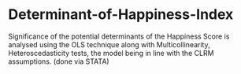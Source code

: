 # Determinant-of-Happiness-Index
Significance of the potential determinants of the Happiness Score is analysed using the OLS technique along with Multicollinearity, Heteroscedasticity tests, the model being in line with the CLRM assumptions. (done via STATA)
